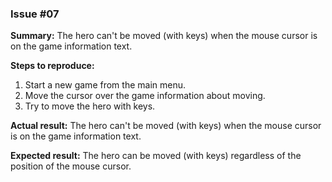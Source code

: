 ### Issue #07

**Summary:** The hero can't be moved (with keys) when the mouse cursor is on the game information text.

**Steps to reproduce:**

1. Start a new game from the main menu.
2. Move the cursor over the game information about moving.
3. Try to move the hero with keys.

**Actual result:** The hero can't be moved (with keys) when the mouse cursor is on the game information text.

**Expected result:** The hero can be moved (with keys) regardless of the position of the mouse cursor.

